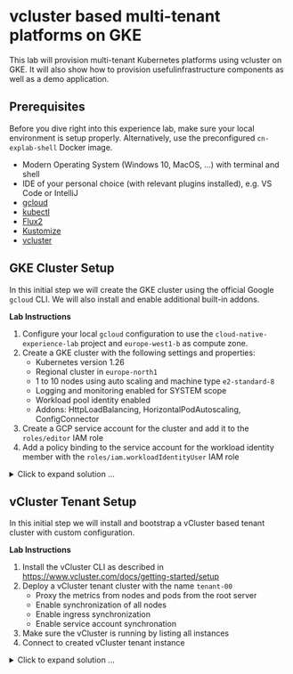 # vcluster based multi-tenant platforms on GKE

This lab will provision multi-tenant Kubernetes platforms using vcluster on GKE.
It will also show how to provision usefulinfrastructure components as well
as a demo application.

## Prerequisites

Before you dive right into this experience lab, make sure your local environment is setup properly. Alternatively, use the preconfigured `cn-explab-shell` Docker image.

- Modern Operating System (Windows 10, MacOS, ...) with terminal and shell
- IDE of your personal choice (with relevant plugins installed), e.g. VS Code or IntelliJ
- [gcloud](https://cloud.google.com/sdk/docs/install)
- [kubectl](https://kubernetes.io/docs/tasks/tools/)
- [Flux2](https://fluxcd.io/flux/cmd/)
- [Kustomize](https://kustomize.io)
- [vcluster](https://www.vcluster.com/docs/getting-started/setup)

## GKE Cluster Setup

In this initial step we will create the GKE cluster using the official Google `gcloud` CLI. We will also
install and enable additional built-in addons.

**Lab Instructions**

1. Configure your local `gcloud` configuration to use the `cloud-native-experience-lab` project and `europe-west1-b` as compute zone.
2. Create a GKE cluster with the following settings and properties:
   - Kubernetes version 1.26
   - Regional cluster in `europe-north1`
   - 1 to 10 nodes using auto scaling and machine type `e2-standard-8`
   - Logging and monitoring enabled for SYSTEM scope
   - Workload pool identity enabled
   - Addons: HttpLoadBalancing, HorizontalPodAutoscaling, ConfigConnector
3. Create a GCP service account for the cluster and add it to the `roles/editor` IAM role
4. Add a policy binding to the service account for the workload identity member with the `roles/iam.workloadIdentityUser` IAM role

<details>
  <summary markdown="span">Click to expand solution ...</summary>

```bash
# or do it manually to better unstand the steps and commands
# see https://cloud.google.com/sdk/gcloud/reference/container/clusters/create
export GCP_PROJECT=cloud-native-experience-lab
export GCP_REGION=europe-north1
export GCP_ZONE=europe-north1-b
export CLUSTER_NAME=cloud-native-explab

gcloud config set project $GCP_PROJECT
gcloud config set compute/region $GCP_REGION
gcloud config set compute/zone $GCP_ZONE
gcloud config set container/use_client_certificate False

gcloud container clusters create $CLUSTER_NAME  \
        --release-channel=regular \
		--cluster-version=1.26 \
  		--region=$(GCP_REGION) \ 
        --addons HttpLoadBalancing,HorizontalPodAutoscaling,ConfigConnector \
        --workload-pool=$GCP_PROJECT.svc.id.goog \
        --enable-autoscaling \
        --autoscaling-profile=optimize-utilization \
        --num-nodes=1 \
        --min-nodes=1 --max-nodes=10 \
        --machine-type=e2-standard-8 \
        --logging=SYSTEM \
        --monitoring=SYSTEM

kubectl create clusterrolebinding cluster-admin-binding --clusterrole=cluster-admin --user=`gcloud config get-value core/account`

# for the ConfigConnector plugin we need to create a SA with correct permissions
gcloud iam service-accounts create $CLUSTER_NAME --description="$CLUSTER_NAME Service Account" --display-name="$CLUSTER_NAME Service Account"

gcloud projects add-iam-policy-binding $GCP_PROJECT  \
        --role=roles/editor  \
        --member=serviceAccount:$CLUSTER_NAME@$GCP_PROJECT.iam.gserviceaccount.com

gcloud iam service-accounts add-iam-policy-binding $CLUSTER_NAME@$GCP_PROJECT.iam.gserviceaccount.com \
        --member="serviceAccount:$GCP_PROJECT.svc.id.goog[cnrm-system/cnrm-controller-manager]" \
        --role="roles/iam.workloadIdentityUser"
```

</details>


## vCluster Tenant Setup

In this initial step we will install and bootstrap a vCluster based tenant cluster with custom configuration.

**Lab Instructions**

1. Install the vCluster CLI as described in https://www.vcluster.com/docs/getting-started/setup
2. Deploy a vCluster tenant cluster with the name `tenant-00`
    - Proxy the metrics from nodes and pods from the root server
    - Enable synchronization of all nodes
    - Enable ingress synchronization
    - Enable service account synchronation
3. Make sure the vCluster is running by listing all instances
3. Connect to created vCluster tenant instance

<details>
  <summary markdown="span">Click to expand solution ...</summary>

```bash
# create the vcluster tenant instance
vcluster create tenant-00 --expose=true --connect=false --values=tools/vcluster-values.yaml
vcluster list

vcluster connect tenant-00
kubectl get namespaces

vcluster connect tenant-00 --update-current=false --kube-config=kubeconfig/tenant-00.yaml
kubectl --kubeconfig kubeconfig/tenant-00.yaml get namespaces

# or export the custom kubeconfig
export KUBECONFIG=$PWD/kubeconfig/tenant-00.yaml
```

</detals>


## Tenant Bootstrapping with Flux2

In this step we bootstrap Flux2 as GitOps tool to provision the tenenant cluster with its infrastracture and platform and application components.

**Lab Instructions**

1. Bootstrap Flux using this repository as source
    - Add following extra components: `image-reflector-controller` and `image-automation-controller`
    - Create a read / write key for Flux, so that Flux can make manifest changes
2. Configure additional kustomizations for infrastructure and applications components

<details>
  <summary markdown="span">Click to expand solution ...</summary>

```bash
# see https://fluxcd.io/docs/get-started/
# generate a personal Github token
export GITHUB_USER=qaware
export GITHUB_TOKEN=<your-token>
export VCLUSTER_NAME=tenant-01

# bootstrap the flux-system namespace and components
flux bootstrap github \
    --owner=$GITHUB_USER \
    --repository=cloud-native-explab \
    --branch=main \
    --path=./clusters/gcp/$(CLUSTER_NAME)/$(VCLUSTER_NAME) \
    --components-extra=image-reflector-controller,image-automation-controller \
    --read-write-key \
    --personal         # only for user accounts, not for org accounts

# to manually trigger the GitOps process use the following commands
flux reconcile source git flux-system
flux reconcile kustomization infrastructure
flux reconcile kustomization applications

# you may need to update and modify Flux kustomization
# - infrastructure-sync.yaml
# - applications-sync.yaml

# to automatically trigger the GitOps process 
# you also need to create or update the webhooks for the Git Repository
# Payload URL: http://<LoadBalancerAddress>/<ReceiverURL>
# Secret: the webhook-token value
$ kubectl -n flux-system get svc/receiver
$ kubectl -n flux-system get receiver/webapp
```

</details>

  
## Kubernetes Dashboard

The Kubernetes dashboard has not been installed as a GKE addon. Instead, we install the dashboard manually in the current version. Since RBAC is enabled we also need to make a few additional steps are required.

**Lab Instructions**

1. Deploy the Kubernetes Dashboard as YAML from the upstream repository
2. Create service account and cluster role binding using Flux2
3. Expose the dashboard UI as _LoadBalancer_ service or using an _Ingress_ resource
4. Generate user token and access dashboard UI

<details>
  <summary markdown="span">Click to expand solution ...</summary>

```yaml
# see https://github.com/kubernetes/dashboard/blob/master/docs/user/access-control/creating-sample-user.md
# create admin-service-account.yaml in the GitOps infrastructure directory
apiVersion: v1
kind: ServiceAccount
metadata:
    name: admin-user
    namespace: kube-system
---
apiVersion: rbac.authorization.k8s.io/v1
kind: ClusterRoleBinding
metadata:
    name: admin-user
roleRef:
    apiGroup: rbac.authorization.k8s.io
    kind: ClusterRole
    name: cluster-admin
subjects:
    - kind: ServiceAccount
      name: admin-user
      namespace: kube-system
```

Now you can open and access the dashboard in your preferred browser. You could either use port-forwarding or the proxy
functionality of kubectl.

```bash
# using the proxy
kubectl proxy
open http://localhost:8001/api/v1/namespaces/kubernetes-dashboard/services/https:kubernetes-dashboard:/proxy/

# or use port forward
kubectl port-forward -n kube-system service/kubernetes-dashboard 10443:443
```

Even better is to patch the `kubernetes-dashboard` service using type `LoadBalancer` and apply it as strategic
merge patch using Kustomize.

```yaml
# create loadbalancer.yaml in the GitOps repository
apiVersion: v1
kind: Service
metadata:
  name: kubernetes-dashboard
  namespace: kubernetes-dashboard
spec:
  type: LoadBalancer

# add this to the kustomize.yaml
patchesStrategicMerge:
  - loadbalancer.yaml
```

Finally, create the access token for the admin user.
```bash
kubectl -n kubernetes-dashboard create token admin-user
```

</details>


## Kube Prometheus based Monitoring Stack

The External Secrets Operator is a component to synchronize secrets from external APIs such
as the Google Secrets Manager. In this step we will install the component using Helm and then configure it to synchronize some secrets.

**Lab Instructions**

1. Install the Kube Prometheus based monitoring stack via a Helm chart

<details>
  <summary markdown="span">Click to expand solution ...</summary>

_TODO_

</details>


## Pod Info Application Deployment

In this step we will deploy [Podinfo](https://github.com/stefanprodan/podinfo).
Podinfo is a tiny web application made with Go that showcases best practices of running microservices in Kubernetes. Podinfo is used by CNCF projects like Flux and Flagger for end-to-end testing and workshops.

**Lab Instructions**

1. Read the installation instructions at https://github.com/stefanprodan/podinfo
2. Install the Podinfo application into the default namespace either as Helm chart or Kustomize
    - Patch the Podinfo deployment and set `replicas: 3`
    - Patch the PodInfo HPA and set `minReplicas: 3`
    - Patch the PodInfo Service and set `type: LoadBalancer`
3. (_optional_) Setup the image update automation workflow with suitable image repository and policy

<details>
  <summary markdown="span">Click to expand solution ...</summary>

```bash
cd applications/gcp/cloud-native-explab
kustomize create

flux create source git podinfo \
    --url=https://github.com/stefanprodan/podinfo \
    --tag="6.1.8" \
    --interval=30s \
    --export > podinfo/podinfo-source.yaml

flux create kustomization podinfo \
    --source=GitRepository/podinfo \
    --path="./kustomize" \
    --prune=true \
    --interval=5m0s \
    --target-namespace=default \
    --export > podinfo/podinfo-kustomization.yaml
```

The Kustomize patches need to be added manually to the `podinfo-kustomization.yaml`.

```yaml
  images:
    - name: ghcr.io/stefanprodan/podinfo
      newName: ghcr.io/stefanprodan/podinfo # {"$imagepolicy": "flux-system:podinfo:name"}
      newTag: 6.1.8 # {"$imagepolicy": "flux-system:podinfo:tag"}
  patchesStrategicMerge:
    - apiVersion: autoscaling/v2beta2
      kind: HorizontalPodAutoscaler
      metadata:
        name: podinfo
      spec:
        minReplicas: 3
    - apiVersion: apps/v1
      kind: Deployment
      metadata:
        name: podinfo
        labels:
          lab: cloud-native-explab
      spec:
        replicas: 3
        template:
          metadata:
            labels:
              lab: cloud-native-explab
    - apiVersion: v1
      kind: Service
      metadata:
        name: podinfo
      spec:
        type: LoadBalancer
```

Then add and configure image repository and policy for the image update automation to work.

```bash
flux create image repository podinfo \
    --image=ghcr.io/stefanprodan/podinfo \
    --interval 1m0s \
    --export > podinfo/podinfo-registry.yaml

flux create image policy podinfo \
    --image-ref=podinfo \
    --select-semver="6.1.x" \
    --export > podinfo/podinfo-policy.yaml
```

</details>
